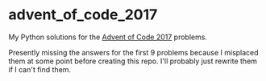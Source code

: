 # advent_of_code_2017
My Python solutions for the [Advent of Code 2017](http://adventofcode.com/2017) problems.

Presently missing the answers for the first 9 problems because I misplaced them at some point before creating this repo.
I'll probably just rewrite them if I can't find them.
